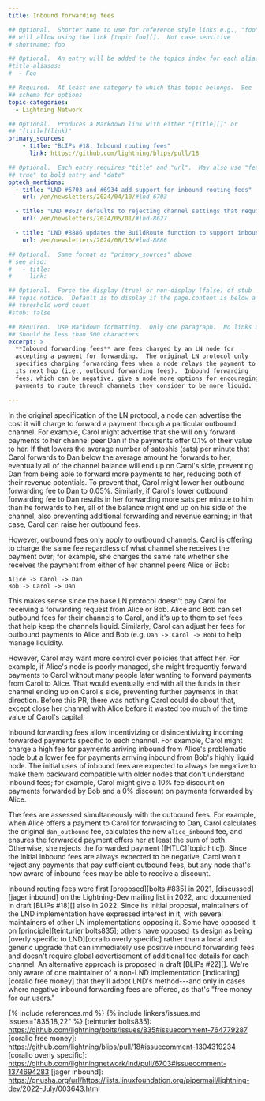 ```yaml
---
title: Inbound forwarding fees

## Optional.  Shorter name to use for reference style links e.g., "foo"
## will allow using the link [topic foo][].  Not case sensitive
# shortname: foo

## Optional.  An entry will be added to the topics index for each alias
#title-aliases:
#  - Foo

## Required.  At least one category to which this topic belongs.  See
## schema for options
topic-categories:
  - Lightning Network

## Optional.  Produces a Markdown link with either "[title][]" or
## "[title](link)"
primary_sources:
    - title: "BLIPs #18: Inbound routing fees"
      link: https://github.com/lightning/blips/pull/18

## Optional.  Each entry requires "title" and "url".  May also use "feature:
## true" to bold entry and "date"
optech_mentions:
  - title: "LND #6703 and #6934 add support for inbound routing fees"
    url: /en/newsletters/2024/04/10/#lnd-6703

  - title: "LND #8627 defaults to rejecting channel settings that require above-zero inbound forwarding fees"
    url: /en/newsletters/2024/05/01/#lnd-8627

  - title: "LND #8886 updates the BuildRoute function to support inbound forwarding fees"
    url: /en/newsletters/2024/08/16/#lnd-8886

## Optional.  Same format as "primary_sources" above
# see_also:
#   - title:
#     link:

## Optional.  Force the display (true) or non-display (false) of stub
## topic notice.  Default is to display if the page.content is below a
## threshold word count
#stub: false

## Required.  Use Markdown formatting.  Only one paragraph.  No links allowed.
## Should be less than 500 characters
excerpt: >
  **Inbound forwarding fees** are fees charged by an LN node for
  accepting a payment for forwarding.  The original LN protocol only
  specifies charging forwarding fees when a node relays the payment to
  its next hop (i.e., outbound forwarding fees).  Inbound forwarding
  fees, which can be negative, give a node more options for encouraging
  payments to route through channels they consider to be more liquid.

---
```


In the original specification of the LN protocol, a node can advertise
the cost it will charge to forward a payment through a particular
outbound channel.  For example, Carol might advertise that she will only
forward payments to her channel peer Dan if the payments offer 0.1% of
their value to her.  If that lowers the average number of satoshis
(sats) per minute that Carol forwards to Dan below the average amount he
forwards to her, eventually all of the channel balance will end up on
Carol's side, preventing Dan from being able to forward more payments to
her, reducing both of their revenue potentials.  To prevent that, Carol
might lower her outbound forwarding fee to Dan to 0.05%.  Similarly, if
Carol's lower outbound forwarding fee to Dan results in her forwarding
more sats per minute to him than he forwards to her, all of the balance
might end up on his side of the channel, also preventing additional
forwarding and revenue earning; in that case, Carol can raise her
outbound fees.

However, outbound fees only apply to outbound channels.  Carol is
offering to charge the same fee regardless of what channel she
receives the payment over; for example, she charges the same rate
whether she receives the payment from either of her channel peers
Alice or Bob:

```
Alice -> Carol -> Dan
Bob -> Carol -> Dan
```

This makes sense since the base LN protocol doesn't pay Carol for
receiving a forwarding request from Alice or Bob.  Alice and Bob can
set outbound fees for their channels to Carol, and it's up to them to
set fees that help keep the channels liquid.  Similarly, Carol can
adjust her fees for outbound payments to Alice and Bob (e.g. `Dan ->
Carol -> Bob`) to help manage liquidity.

However, Carol may want more control over policies that affect her.
For example, if Alice's node is poorly managed, she might frequently
forward payments to Carol without many people later wanting to forward
payments from Carol to Alice.  That would eventually end with all the
funds in their channel ending up on Carol's side, preventing further
payments in that direction.  Before this PR, there was nothing Carol
could do about that, except close her channel with Alice before it
wasted too much of the time value of Carol's capital.

Inbound forwarding fees allow incentivizing or disincentivizing incoming
forwarded payments specific to each channel.  For example, Carol might
charge a high fee for payments arriving inbound from Alice's problematic
node but a lower fee for payments arriving inbound from Bob's highly
liquid node.  The initial uses of inbound fees are expected to always be
negative to make them backward compatible with older nodes that don't
understand inbound fees; for example, Carol might give a 10% fee
discount on payments forwarded by Bob and a 0% discount on payments
forwarded by Alice.

The fees are assessed simultaneously with the outbound fees.  For
example, when Alice offers a payment to Carol for forwarding to Dan,
Carol calculates the original `dan_outbound` fee, calculates the new
`alice_inbound` fee, and ensures the forwarded payment offers her at
least the sum of both.  Otherwise, she rejects the forwarded payment
([HTLC][topic htlc]).  Since the initial inbound fees are always
expected to be negative, Carol won't reject any payments that pay
sufficient outbound fees, but any node that's now aware of inbound fees
may be able to receive a discount.

Inbound routing fees were first [proposed][bolts #835] in 2021,
[discussed][jager inbound] on the Lightning-Dev mailing list in 2022,
and documented in draft [BLIPs #18][] also in 2022.  Since its initial
proposal, maintainers of the LND implementation have expressed interest in
it, with several maintainers of other LN implementations opposing it.
Some have opposed it on [principle][teinturier bolts835]; others have
opposed its design as being [overly specific to LND][corallo overly
specific] rather than a local and generic upgrade that can immediately
use positive inbound forwarding fees and doesn't require global
advertisement of additional fee details for each channel.  An
alternative approach is proposed in draft [BLIPs #22][].  We're only
aware of one maintainer of a non-LND implementation [indicating][corallo
free money] that they'll adopt LND's method---and only in cases where
negative inbound forwarding fees are offered, as that's "free money for
our users."

{% include references.md %}
{% include linkers/issues.md issues="835,18,22" %}
[teinturier bolts835]: https://github.com/lightning/bolts/issues/835#issuecomment-764779287
[corallo free money]: https://github.com/lightning/blips/pull/18#issuecomment-1304319234
[corallo overly specific]: https://github.com/lightningnetwork/lnd/pull/6703#issuecomment-1374694283
[jager inbound]: https://gnusha.org/url/https://lists.linuxfoundation.org/pipermail/lightning-dev/2022-July/003643.html


